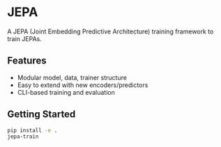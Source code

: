 # JEPA

A JEPA (Joint Embedding Predictive Architecture) training framework to train JEPAs.

## Features
- Modular model, data, trainer structure
- Easy to extend with new encoders/predictors
- CLI-based training and evaluation

## Getting Started
```bash
pip install -e .
jepa-train
```